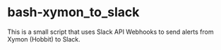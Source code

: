 # bash-xymon_to_slack
This is a small script that uses Slack API Webhooks to send alerts from Xymon (Hobbit) to Slack.
